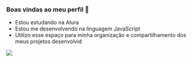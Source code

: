 ### Boas vindas ao meu perfil 🤍

- Estou estudando na Alura
- Estou me desenvolvendo na linguagem JavaScript
- Utilizo esse espaço para minha organização e compartilhamento dos meus projetos desenvolvid 

![](https://media1.tenor.com/m/cff5lGBC_YwAAAAd/the-last-of-us-joel-miller.gif)
